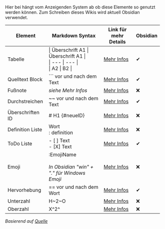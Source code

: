 Hier bei hängt vom Anzeigenden System ab ob diese Elemente so genutzt werden können.
Zum Schreiben dieses Wikis wird aktuell Obsidian verwendet.

| Element          | Markdown Syntax                                                               | Link für mehr Details                                                         | Obsidian |
| ---------------- | ----------------------------------------------------------------------------- | ----------------------------------------------------------------------------- | -------- |
| Tabelle          | \| Überschrift A1 \| Überschrift A1 \|<br>\| ---  \| --- \|<br>\| A2 \| B2 \| | [Mehr Infos](https://www.markdownguide.org/basic-syntax/#tables)              | ✔        |
| Quelltext Block  | ``` vor und nach dem Text                                                     | [Mehr Infos](https://www.markdownguide.org/basic-syntax/#fenced-code-blocks)  | ✔        |
| Fußnote          | *siehe Mehr Infos*                                                            | [Mehr Infos](https://www.markdownguide.org/basic-syntax/#footnotes)           | ❌        |
| Durchstreichen   | ~~ vor und nach dem Text                                                      | [Mehr Infos](https://www.markdownguide.org/basic-syntax/#footnotes)           | ✔        |
| Überschriften ID | # H1 {#neueID}                                                                | [Mehr Infos](https://www.markdownguide.org/basic-syntax/#ordered-lists)       | ❌        |
| Definition Liste | Wort<br>: definition                                                          | [Mehr Infos](https://www.markdownguide.org/extended-syntax/#definition-lists) | ❌        |
| ToDo Liste       | - [ ] Text<br>- [X] Text                                                      | [Mehr Infos](https://www.markdownguide.org/extended-syntax/#task-lists)       | ✔        |
| Emoji            | :EmojiName<br><br>*In Obsidian "win" + "." für Windows Emoji*                 | [Mehr Infos](https://www.markdownguide.org/extended-syntax/#emoji)            | ❌        |
| Hervorhebung     | == vor und nach dem Wort                                                      | [Mehr Infos](https://www.markdownguide.org/extended-syntax/#highlight)        | ✔        |
| Unterzahl        | H~2~O                                                                         | [Mehr Infos](https://www.markdownguide.org/extended-syntax/#subscript)        | ❌        |
| Oberzahl         | X^2^                                                                          | [Mehr Infos](https://www.markdownguide.org/extended-syntax/#superscript)      | ❌        |

*Basierend auf [Quelle](https://www.markdownguide.org/cheat-sheet/#extended-syntax)*

